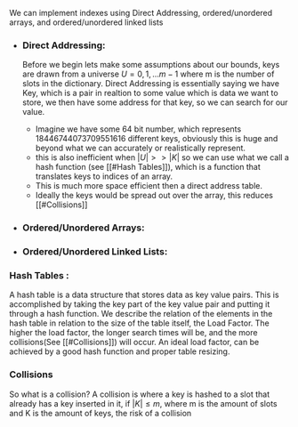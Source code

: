 We can implement indexes using Direct Addressing, ordered/unordered arrays, and ordered/unordered linked lists
- ### **Direct Addressing**:
	Before we begin lets make some assumptions about our bounds, keys are drawn from a universe $U={0,1,...m-1}$ where m is the number of slots in the dictionary. 
	Direct Addressing is essentially saying we have Key, which is a pair in realtion to some value which is data we want to store, we then have some address for that key, so we can search for our value.

	- Imagine we have some 64 bit number, which represents 18446744073709551616 different keys, obviously this is huge and beyond what we can accurately or realistically represent. 
	- this is also inefficient when $|U|>>|K|$ so we can use what we call a hash function (see [[#Hash Tables]]), which is a function that translates keys to indices of an array. 
	- This is much more space efficient then a direct address table. 
	- Ideally the keys would be spread out over the array, this reduces [[#Collisions]]
- ### Ordered/Unordered Arrays:
	
- ### Ordered/Unordered Linked Lists:
	
### Hash Tables :
A hash table is a data structure that stores data as key value pairs. This is accomplished by taking the key part of the key value pair and putting it through a hash function. We describe the relation of the elements in the hash table in relation to the size of the table itself, the Load Factor. The higher the load factor, the longer search times will be, and the more collisions(See [[#Collisions]]) will occur. An ideal load factor, can be achieved by a good hash function and proper table resizing. 

### Collisions
So what is a collision? A collision is where a key is hashed to a slot that already has a key inserted in it, if $|K| \leq m$, where m is the amount of slots and K is the amount of keys, the risk of a collision 